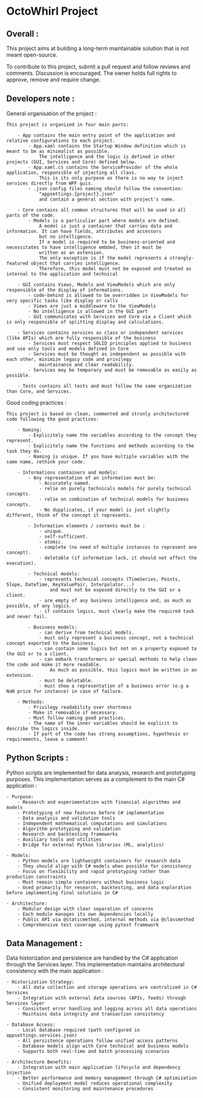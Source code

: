 # OctoWhirl Project

Overall :
---------

This project aims at building a long-term maintainable solution that is not meant open-source. 

To contribute to this project, submit a pull request and follow reviews and comments. Discussion is encouraged. The owner 
    holds full rights to approve, remove and require change.


Developers note :
-----------------

General organisation of the project :

    This project is organized in four main parts:

        - App contains the main entry point of the application and relative configurations to each project.
            - App.xaml contains the Startup Window definition which is meant to be as minimalist as possible. 
                The intelligence and the logic is defined in other projects (GUI, Services and Core) defined below.
            - App.xaml.cs contains the ServiceProvider of the whole application, responsible of injecting all class.
                This is its only purpose as there is no way to inject services directly from WPF guis.
            - .json config files naming should follow the convention:
                "appsettings.{project}.json"
                and contain a general section with project's name.
    
        - Core contains all common structures that will be used in all parts of the code.
            - Models is a particuliar part where models are defined. 
                A model is just a container that carries data and information. It can have fields, attributes and accessors
                but no intelligence.
                If a model is required to be business-oriented and necessitates to have intelligence embded, then it must be 
                written as an extension.
                The only exception is if the model represents a strongly-featured object that carries intelligence. 
                Therefore, this model must not be exposed and treated as internal to the application and technical

        - GUI contains Views, Models and ViewModels which are only responsible of the display of informations.
            - code-behind is allowed to be overridden in ViewModels for very specific tasks like display or calls
            - Views are just a middleware to the ViewModels
            - No intelligence is allowed in the GUI part
            - GUI communicates with Services and Core via a Client which is only responsible of splitting display and calculations. 

        - Services contains services as class or independent services (like APIs) which are fully responsible of the business
            - Services must respect SOLID principles applied to business and use only tools and models defined in Core
            - Services must be thought as independent as possible with each other, minimize legacy code and privilegy 
                maintainance and clear readability.
            - Services may be temporary and must be removable as easily as possible.

        - Tests contains all tests and must follow the same organization than Core, and Services.


Good coding practices :
    
    This project is based on clean, commented and stronly architectured code following the good practices:

        - Naming:
            - Explicitely name the variables according to the concept they represent.
            - Explicitely name the functions and methods according to the task they do.
            - Naming is unique. If you have multiple variables with the same name, rethink your code.
        
        - Informations containers and models:
            - Any representation of an information must be:
                - Accurately named.
                - relie on purely technicals models for purely technical concepts.
                - relie on combination of technical models for business concepts.
                - No dupplicates, if your model is just slightly different, think of the concept it represents.
                
            - Information elements / contents must be :
                - unique.
                - self-sufficient.
                - atomic.
                - complete (no need of multiple instances to represent one concept).
                - deletable (if information lack, it should not affect the execution).
                
            - Technical models:
                - represents technical concepts (TimeSeries, Points, Slope, DateTime, KeyValuePair, Interpolator...)
                    and must not be exposed directly to the GUI or a client.
                - are empty of any business intelligence and, as much as possible, of any logics.
                - if contains logics, must clearly make the required task and never fail.
                
            - Business models:
                - can derive from technical models.
                - must only represent a business concept, not a technical concept exported to the business.
                - can contain some logics but not on a property exposed to the GUI or to a client.
                - can embark transformers or special methods to help clean the code and make it more readable.
                    As much as possible, this logics must be written in an extension.
                - must be deletable.
                - must show a representation of a business error (e.g a NaN price for instance) in case of failure.

        - Methods:
            - Privilegy readability over shortness
            - Make it removable if necessary.
            - Must follow naming good practices.
            - The name of the inner variables should be explicit to describe the logics inside.
            - If part of the code has strong assumptions, hypothesis or requirements, leave a comment! 



Python Scripts :
-----------------

Python scripts are implemented for data analysis, research and prototyping purposes.
This implementation serves as a complement to the main C# application :

    - Purpose:
        - Research and experimentation with financial algorithms and models
        - Prototyping of new features before C# implementation  
        - Data analysis and validation tools
        - Independent mathematical computations and simulations
        - Algorithm prototyping and validation  
        - Research and backtesting frameworks
        - Auxiliary tools and utilities
        - Bridge for external Python libraries (ML, analytics)

    - Models:
        - Python models are lightweight containers for research data
        - They should align with C# models when possible for consistency
        - Focus on flexibility and rapid prototyping rather than production constraints
        - Must remain simple containers without business logic
        - Used primarily for research, backtesting, and data exploration before implementing final solutions in C#

    - Architecture:
        - Modular design with clear separation of concerns
        - Each module manages its own dependencies locally
        - Public API via @staticmethod, internal methods via @classmethod
        - Comprehensive test coverage using pytest framework


Data Management :
-----------------

Data historization and persistence are handled by the C# application through the Services layer.
This implementation maintains architectural consistency with the main application :

    - Historization Strategy:
        - All data collection and storage operations are centralized in C# Services
        - Integration with external data sources (APIs, feeds) through Services layer
        - Consistent error handling and logging across all data operations
        - Maintains data integrity and transaction consistency

    - Database Access:
        - Local database required (path configured in appsettings.services.json)
        - All persistence operations follow unified access patterns
        - Database models align with Core technical and business models
        - Supports both real-time and batch processing scenarios

    - Architecture Benefits:
        - Integration with main application lifecycle and dependency injection
        - Better performance and memory management through C# optimization
        - Unified deployment model reduces operational complexity
        - Consistent monitoring and maintenance procedures